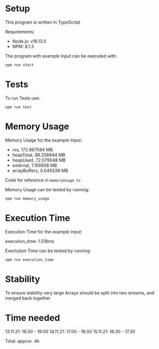 # Setup

This program is written in TypeScript

Requirements:

- Node.js: v16.13.0
- NPM: 8.1.3

The program with example Input can be executed with:

`npm run start`

# Tests

To run Tests use:

`npm run test`

# Memory Usage

Memory Usage for the example Input:

- rss, 172.867584 MB
- heapTotal, 98.258944 MB
- heapUsed, 72.079048 MB
- external, 1.156908 MB
- arrayBuffers, 0.049338 MB

Code for reference in `memoryUsage.ts`

Memory Usage can be tested by running:

`npm run memory_usage`

# Execution Time

Execution Time for the example Input:

execution_time: 1.518ms

Exectution Time can be tested by running:

`npm run execution_time`

# Stability

To ensure stability very large Arrays should be split into two streams, and merged back together

# Time needed

13.11.21: 18.00 - 19:00
14.11.21: 17.00 - 19.00
15.11.21: 16.30 - 17.30

Total: approx. 4h
